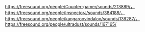 https://freesound.org/people/Counter-gamer/sounds/213889/，https://freesound.org/people/InspectorJ/sounds/384188/，https://freesound.org/people/kangaroovindaloo/sounds/138287/，https://freesound.org/people/ultradust/sounds/167165/

